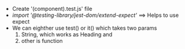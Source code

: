 - Create '(component).test.js' file
- _import_ _'@testing-library/jest-dom/extend-expect'_ ==> Helps to use expect
- We can eighther use test() or it() which takes two params 
	1. String, which works as Heading and 
	2. other is function
